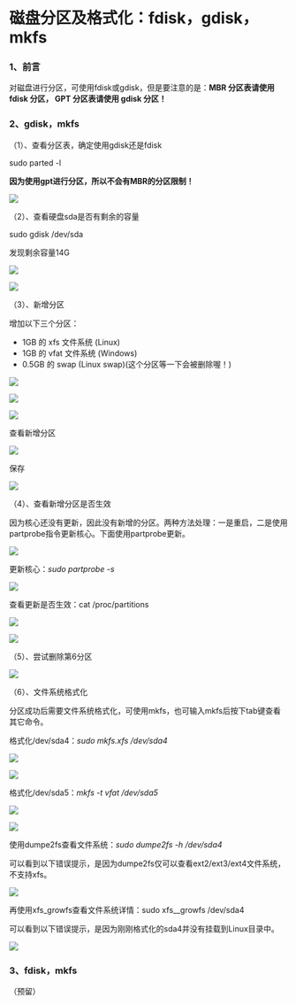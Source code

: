 # 磁盘分区及格式化：fdisk，gdisk，mkfs

### 1、前言

对磁盘进行分区，可使用fdisk或gdisk，但是要注意的是：**MBR 分区表请使用 fdisk 分区， GPT 分区表请使用 gdisk 分区！**

### 2、gdisk，mkfs

（1）、查看分区表，确定使用gdisk还是fdisk

sudo parted -l

**因为使用gpt进行分区，所以不会有MBR的分区限制！**

![](/assets/查看分区表.png)

（2）、查看硬盘sda是否有剩余的容量

sudo gdisk /dev/sda

发现剩余容量14G

![](/assets/查看剩余容量.png)

![](/assets/查看剩余容量2.png)

（3）、新增分区

增加以下三个分区：

* 1GB 的 xfs 文件系统 \(Linux\)
* 1GB 的 vfat 文件系统 \(Windows\)
* 0.5GB 的 swap \(Linux swap\)\(这个分区等一下会被删除喔！\)

![](/assets/新增分区1.png)

![](/assets/新增分区2.png)

![](/assets/新增分区3.png)

查看新增分区

![](/assets/查看新增分区.png)

保存

![](/assets/写入分区.png)

（4）、查看新增分区是否生效

因为核心还没有更新，因此没有新增的分区。两种方法处理：一是重启，二是使用partprobe指令更新核心。下面使用partprobe更新。

![](/assets/查看新增分区是否生效.png)

更新核心：_sudo partprobe -s_

![](/assets/打印分区号.png)

查看更新是否生效：cat /proc/partitions

![](/assets/查看更新是否生效.png)

![](/assets/查看更新是否生效2.png)

（5）、尝试删除第6分区

![](/assets/删除分区.png)

（6）、文件系统格式化

分区成功后需要文件系统格式化，可使用mkfs，也可输入mkfs后按下tab键查看其它命令。

格式化/dev/sda4：_sudo mkfs.xfs /dev/sda4_

![](/assets/格式化sda4.png)

![](/assets/格式化sda4-2.png)

格式化/dev/sda5：_mkfs -t vfat /dev/sda5_

![](/assets/格式化sda5.png)

![](/assets/格式化sda5-2.png)

使用dumpe2fs查看文件系统：_sudo dumpe2fs -h /dev/sda4_

可以看到以下错误提示，是因为dumpe2fs仅可以查看ext2/ext3/ext4文件系统，不支持xfs。

![](/assets/dumpe2fs错误提示.png)

再使用xfs_growfs查看文件系统详情：sudo xfs_\_growfs /dev/sda4

可以看到以下错误提示，是因为刚刚格式化的sda4并没有挂载到Linux目录中。

![](/assets/xfs_growfs错误提示.png)

### 3、fdisk，mkfs

（预留）


